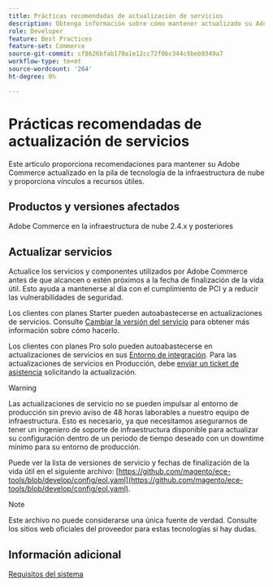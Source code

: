 ```yaml
---
title: Prácticas recomendadas de actualización de servicios
description: Obtenga información sobre cómo mantener actualizado su Adobe Commerce en la pila de tecnología de infraestructura en la nube.
role: Developer
feature: Best Practices
feature-set: Commerce
source-git-commit: cf8626bfab170a1e12cc72f0bc344c9beb9349a7
workflow-type: tm+mt
source-wordcount: '264'
ht-degree: 0%

---
```



# Prácticas recomendadas de actualización de servicios

Este artículo proporciona recomendaciones para mantener su Adobe Commerce actualizado en la pila de tecnología de la infraestructura de nube y proporciona vínculos a recursos útiles.

## Productos y versiones afectados

Adobe Commerce en la infraestructura de nube 2.4.x y posteriores

## Actualizar servicios

Actualice los servicios y componentes utilizados por Adobe Commerce antes de que alcancen o estén próximos a la fecha de finalización de la vida útil. Esto ayuda a mantenerse al día con el cumplimiento de PCI y a reducir las vulnerabilidades de seguridad.

Los clientes con planes Starter pueden autoabastecerse en actualizaciones de servicios. Consulte [Cambiar la versión del servicio](https://devdocs.magento.com/cloud/project/services.html#change-service-version) para obtener más información sobre cómo hacerlo.

Los clientes con planes Pro solo pueden autoabastecerse en actualizaciones de servicios en sus [Entorno de integración](https://experienceleague.adobe.com/docs/commerce-knowledge-base/kb/announcements/commerce-announcements/integration-environment-enhancement-request-pro-and-starter.html). Para las actualizaciones de servicios en Producción, debe [enviar un ticket de asistencia](https://experienceleague.adobe.com/docs/commerce-knowledge-base/kb/help-center-guide/magento-help-center-user-guide.html#submit-ticket) solicitando la actualización.

>[!WARNING]
>
>Las actualizaciones de servicio no se pueden impulsar al entorno de producción sin previo aviso de 48 horas laborables a nuestro equipo de infraestructura. Esto es necesario, ya que necesitamos asegurarnos de tener un ingeniero de soporte de infraestructura disponible para actualizar su configuración dentro de un periodo de tiempo deseado con un downtime mínimo para su entorno de producción.

Puede ver la lista de versiones de servicio y fechas de finalización de la vida útil en el siguiente archivo: [https://github.com/magento/ece-tools/blob/develop/config/eol.yaml](https://github.com/magento/ece-tools/blob/develop/config/eol.yaml).

>[!NOTE]
>
>Este archivo no puede considerarse una única fuente de verdad. Consulte los sitios web oficiales del proveedor para estas tecnologías si hay dudas.

## Información adicional

[Requisitos del sistema](../../../installation/system-requirements.md)
